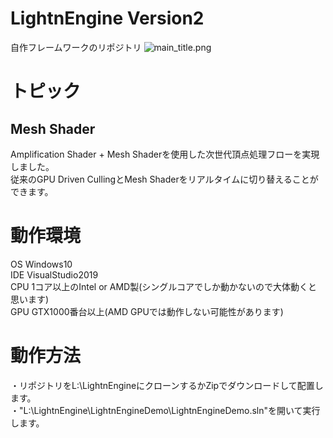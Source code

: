 # LightnEngine Version2
自作フレームワークのリポジトリ
![main_title.png](https://qiita-image-store.s3.ap-northeast-1.amazonaws.com/0/367035/6525df04-9d64-2f89-39c0-e259f2f4e133.png)

# トピック
## Mesh Shader
Amplification Shader + Mesh Shaderを使用した次世代頂点処理フローを実現しました。  
従来のGPU Driven CullingとMesh Shaderをリアルタイムに切り替えることができます。  

# 動作環境
OS  Windows10  
IDE VisualStudio2019  
CPU 1コア以上のIntel or AMD製(シングルコアでしか動かないので大体動くと思います)  
GPU GTX1000番台以上(AMD GPUでは動作しない可能性があります)  

# 動作方法
・リポジトリをL:\LightnEngineにクローンするかZipでダウンロードして配置します。  
・"L:\LightnEngine\LightnEngineDemo\LightnEngineDemo.sln"を開いて実行します。  
